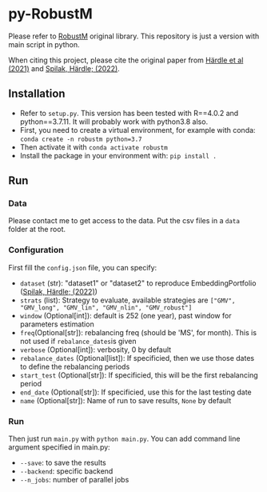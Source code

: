 # py-RobustM

Please refer to [RobustM](https://github.com/QuantLet/RobustM) original library. This repository is just a version with
main script in python.

When citing this project, please cite the original paper
from [Härdle et al (2021)](https://www.wiwi.hu-berlin.de/de/forschung/irtg/results/discussion-papers/discussion-papers-2017-1/irtg1792dp2021-018.pdf)
and [Spilak, Härdle; (2022)](https://papers.ssrn.com/sol3/papers.cfm?abstract_id=4076843).

## Installation

- Refer to `setup.py`. This version has been tested with R==4.0.2 and python==3.7.11. It will probably work with
  python3.8 also.
- First, you need to create a virtual environment, for example with conda: `conda create -n robustm python=3.7`
- Then activate it with `conda activate robustm`
- Install the package in your environment with: `pip install .`

## Run

### Data

Please contact me to get access to the data. Put the csv files in a `data` folder at the root.

### Configuration

First fill the `config.json` file, you can specify:

- `dataset` (str): "dataset1" or "dataset2" to reproduce EmbeddingPortfolio ([Spilak, Härdle; (2022)](https://papers.ssrn.com/sol3/papers.cfm?abstract_id=4076843))
- `strats` (list): Strategy to evaluate, available strategies
  are `["GMV", "GMV_long", "GMV_lin", "GMV_nlin", "GMV_robust"]`
- `window` (Optional[int]): default is 252 (one year), past window for parameters estimation
- `freq`(Optional[str]): rebalancing freq (should be 'MS', for month). This is not used if `rebalance_dates`is given
- `verbose` (Optional[int]): verbosity, 0 by default
- `rebalance_dates` (Optional[list]): If specificied, then we use those dates to define the rebalancing periods
- `start_test` (Optional[str]): If specificied, this will be the first rebalancing period
- `end_date` (Optional[str]): If specificied, use this for the last testing date
- `name` (Optional[str]): Name of run to save results, `None` by default

### Run

Then just run `main.py` with `python main.py`. You can add command line argument specified in main.py:

- `--save`: to save the results
- `--backend`: specific backend
- `--n_jobs`: number of parallel jobs
